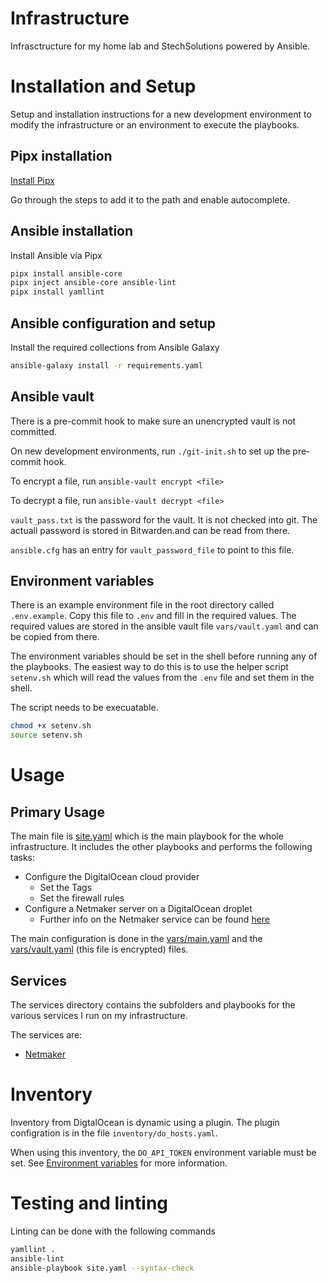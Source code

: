# Infrastructure
Infrasctructure for my home lab and StechSolutions powered by Ansible.

# Installation and Setup
Setup and installation instructions for a new development environment to modify the infrastructure or an environment to execute the playbooks.

## Pipx installation
[Install Pipx](https://github.com/pypa/pipx#on-linux-install-via-pip-requires-pip-190-or-later)

Go through the steps to add it to the path and enable autocomplete.

## Ansible installation
Install Ansible via Pipx
```bash
pipx install ansible-core
pipx inject ansible-core ansible-lint
pipx install yamllint
```

## Ansible configuration and setup

Install the required collections from Ansible Galaxy
```bash
ansible-galaxy install -r requirements.yaml
```

## Ansible vault
There is a pre-commit hook to make sure an unencrypted vault is not committed.

On new development environments, run `./git-init.sh` to set up the pre-commit hook.

To encrypt a file, run `ansible-vault encrypt <file>`

To decrypt a file, run `ansible-vault decrypt <file>`

`vault_pass.txt` is the password for the vault. It is not checked into git. The actuall password is stored in Bitwarden.and can be read from there.

`ansible.cfg` has an entry for `vault_password_file` to point to this file.

## Environment variables
There is an example environment file in the root directory called `.env.example`. Copy this file to `.env` and fill in the required values. The required values are stored in the ansible vault file `vars/vault.yaml` and can be copied from there.

The environment variables should be set in the shell before running any of the playbooks. The easiest way to do this is to use the helper script `setenv.sh` which will read the values from the `.env` file and set them in the shell. 

The script needs to be execuatable.

```bash
chmod +x setenv.sh
source setenv.sh
```

# Usage
## Primary Usage
The main file is [site.yaml](site.yaml) which is the main playbook for the whole infrastructure. It includes the other playbooks and performs the following tasks:

- Configure the DigitalOcean cloud provider
    - Set the Tags
    - Set the firewall rules
- Configure a Netmaker server on a DigitalOcean droplet
    - Further info on the Netmaker service can be found [here](services/netmaker/README.md)

The main configuration is done in the [vars/main.yaml](vars/main.yaml) and the [vars/vault.yaml](vars/vault.yaml) (this file is encrypted) files.


## Services
The services directory contains the subfolders and playbooks for the various services I run on my infrastructure.

The services are:
- [Netmaker](services/netmaker/README.md)

# Inventory
Inventory from DigtalOcean is dynamic using a plugin. The plugin configration is in the file `inventory/do_hosts.yaml`.

When using this inventory, the `DO_API_TOKEN` environment variable must be set. See [Environment variables](#environment-variables) for more information.

# Testing and linting
Linting can be done with the following commands

```bash
yamllint .
ansible-lint
ansible-playbook site.yaml --syntax-check
```
